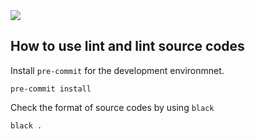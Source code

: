 <img src="https://git.mpi-cbg.de/labShevchenko/lx2/-/jobs/artifacts/dev/raw/pylint/pylint.svg?job=lint-job">
</img>

## How to use lint and lint source codes

Install `pre-commit` for the development environmnet.
```shell
pre-commit install
```

Check the format of source codes by using `black`
```shell
black .
```
